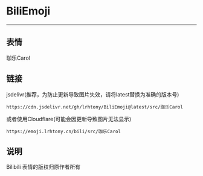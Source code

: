 # BiliEmoji
---
## 表情
珈乐Carol
## 链接
jsdelivr(推荐，为防止更新导致图片失效，请将latest替换为准确的版本号)
```
https://cdn.jsdelivr.net/gh/lrhtony/BiliEmoji@latest/src/珈乐Carol
```
或者使用Cloudflare(可能会因更新导致图片无法显示)
```
https://emoji.lrhtony.cn/bili/src/珈乐Carol
```
## 说明
Bilibili 表情的版权归原作者所有
